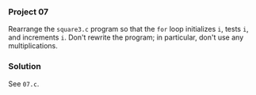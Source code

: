 ### Project 07

Rearrange the `square3.c` program so that the `for` loop initializes `i`, tests
`i`, and increments `i`. Don't rewrite the program; in particular, don't use any
multiplications.

### Solution

See `07.c`.
